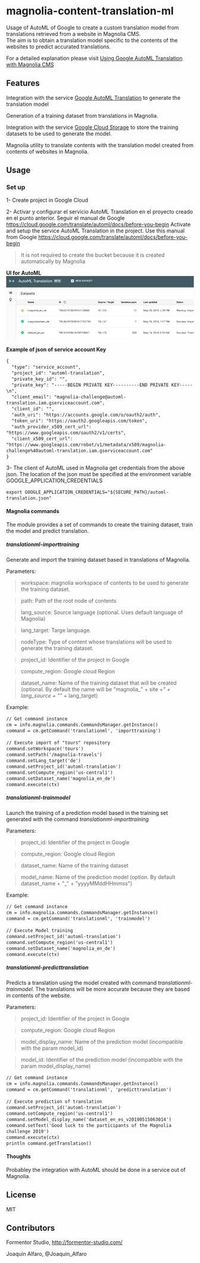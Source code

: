 # magnolia-content-translation-ml

Usage of AutoML of Google to create a custom translation model from translations retrieved from a website in Magnolia CMS.  
The aim is to obtain a translation model specific to the contents of the websites to predict accurated translations.  

For a detailed explanation please visit [Using Google AutoML Translation with Magnolia CMS](https://medium.com/@joaquin.alfaro/using-google-automl-translation-with-magnolia-cms-540f6e1f0fa7)  
## Features
Integration with the service [Google AutoML Translation](https://cloud.google.com/translate/automl/docs/ "AutoML") to generate the translation model

Generation of a training dataset from translations in Magnolia.

Integration with the service [Google Cloud Storage](https://cloud.google.com/storage/ "Google Cloud Storage") to store the training datasets to be used to generate the model.
 
Magnolia utility to translate contents with the translation model created from contents of websites in Magnolia.


## Usage

### Set up
1- Create project in Google Cloud

2- Activar y configurar el servicio AutoML Translation en el proyecto creado en el punto anterior. Seguir el manual de Google https://cloud.google.com/translate/automl/docs/before-you-begin
Activate and setup the service AutoML Translation in the project. Use this manual from Google https://cloud.google.com/translate/automl/docs/before-you-begin  
>It is not required to create the bucket because it is created automatically by Magnolia

**UI for AutoML**
![Consola AutoML](_dev/consola-automl.png)

**Example of json of service account Key**
~~~~
{
  "type": "service_account",
  "project_id": "automl-translation",
  "private_key_id": "",
  "private_key": "-----BEGIN PRIVATE KEY----------END PRIVATE KEY-----\n",
  "client_email": "magnolia-challenge@automl-translation.iam.gserviceaccount.com",
  "client_id": "",
  "auth_uri": "https://accounts.google.com/o/oauth2/auth",
  "token_uri": "https://oauth2.googleapis.com/token",
  "auth_provider_x509_cert_url": "https://www.googleapis.com/oauth2/v1/certs",
  "client_x509_cert_url": "https://www.googleapis.com/robot/v1/metadata/x509/magnolia-challenge%40automl-translation.iam.gserviceaccount.com"
}
~~~~

3- The client of AutoML used in Magnolia get credentials from the above json. The location of the json must be specified at the environment variable GOOGLE_APPLICATION_CREDENTIALS
~~~~
export GOOGLE_APPLICATION_CREDENTIALS="${SECURE_PATH}/automl-translation.json"
~~~~

#### Magnolia commands
The module provides a set of commands to create the training dataset, train the model and predict translation.

##### translationml-importtraining  
Generate and import the training dataset based in translations of Magnolia.  
  
Parameters:
>workspace: magnolia workspace of contents to be used to generate the training dataset.  

>path: Path of the root node of contents  

>lang_source: Source language (optional. Uses default language of Magnolia)  

>lang_target: Targe language.

>nodeType: Type of content whose translations will be used to generate the training dataset.  

>project_id: Identifier of the project in Google  

>compute_region: Google cloud Region  

>dataset_name: Name of the training dataset that will be created (optional. By default the name will be "magnolia_" + site +_" + lang_source + "_" + lang_target)

Example:  
~~~~
// Get command instance
cm = info.magnolia.commands.CommandsManager.getInstance()
command = cm.getCommand('translationml', 'importtraining')

// Execute import of "tours" repository
command.setWorkspace('tours')
command.setPath('/magnolia-travels')
command.setLang_target('de')
command.setProject_id('automl-translation')
command.setCompute_region('us-central1')
command.setDataset_name('magnolia_en_de')
command.execute(ctx)
~~~~

##### translationml-trainmodel  
Launch the training of a prediction model based in the training set generated with the command *translationml-importtraining* 
  
Parameters:  
>project_id: Identifier of the project in Google  

>compute_region: Google cloud Region  

>dataset_name: Name of the training dataset

>model_name: Name of the prediction model (option. By default dataset_name + "_" + "yyyyMMddHHmmss")

Example:  
~~~~
// Get command instance
cm = info.magnolia.commands.CommandsManager.getInstance()
command = cm.getCommand('translationml', 'trainmodel')

// Execute Model training
command.setProject_id('automl-translation')
command.setCompute_region('us-central1')
command.setDataset_name('magnolia_en_de')
command.execute(ctx)
~~~~  

##### translationml-predicttranslation
Predicts a translation using the model created with command *translationml-trainmodel*. The translations will be more accurate because they are based in contents of the website.
  
Parameters:  
>project_id: Identifier of the project in Google  

>compute_region: Google cloud Region  

>model_display_name: Name of the prediction model (incompatible with the param model_id)

>model_id: Identifier of the prediction model (incompatible with the param model_display_name)

~~~~
// Get command instance
cm = info.magnolia.commands.CommandsManager.getInstance()
command = cm.getCommand('translationml', 'predicttranslation')

// Execute prediction of translation
command.setProject_id('automl-translation')
command.setCompute_region('us-central1')
command.setModel_display_name('dataset_en_es_v20190515063014')
command.setText('Good luck to the participants of the Magnolia challenge 2019')
command.execute(ctx)
println command.getTranslation()
~~~~
 
#### Thoughts
Probabley the integration with AutoML should be done in a service out of Magnolia.    

## License

MIT

## Contributors

Formentor Studio, http://formentor-studio.com/

Joaquín Alfaro, @Joaquin_Alfaro